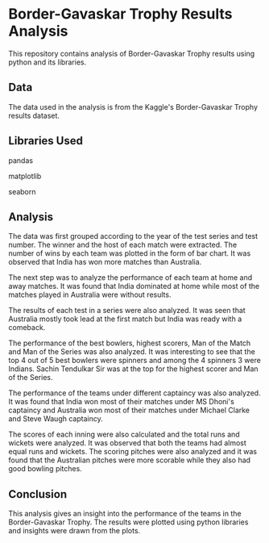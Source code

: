 # Border-Gavaskar Trophy Results Analysis
This repository contains analysis of Border-Gavaskar Trophy results using python and its libraries.

## Data
The data used in the analysis is from the Kaggle's Border-Gavaskar Trophy results dataset.

## Libraries Used
pandas

matplotlib

seaborn

## Analysis
The data was first grouped according to the year of the test series and test number. The winner and the host of each match were extracted. The number of wins by each team was plotted in the form of bar chart. It was observed that India has won more matches than Australia.

The next step was to analyze the performance of each team at home and away matches. It was found that India dominated at home while most of the matches played in Australia were without results.

The results of each test in a series were also analyzed. It was seen that Australia mostly took lead at the first match but India was ready with a comeback.

The performance of the best bowlers, highest scorers, Man of the Match and Man of the Series was also analyzed. It was interesting to see that the top 4 out of 5 best bowlers were spinners and among the 4 spinners 3 were Indians. Sachin Tendulkar Sir was at the top for the highest scorer and Man of the Series.

The performance of the teams under different captaincy was also analyzed. It was found that India won most of their matches under MS Dhoni's captaincy and Australia won most of their matches under Michael Clarke and Steve Waugh captaincy.

The scores of each inning were also calculated and the total runs and wickets were analyzed. It was observed that both the teams had almost equal runs and wickets. The scoring pitches were also analyzed and it was found that the Australian pitches were more scorable while they also had good bowling pitches.

## Conclusion
This analysis gives an insight into the performance of the teams in the Border-Gavaskar Trophy. The results were plotted using python libraries and insights were drawn from the plots.
